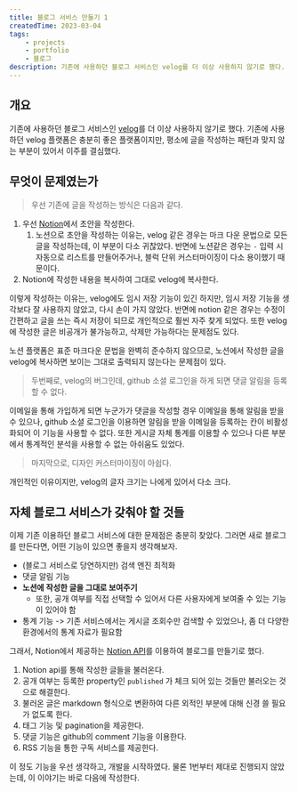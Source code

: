 ```yaml
---
title: 블로그 서비스 만들기 1
createdTime: 2023-03-04
tags:
    - projects
    - portfolio
    - 블로그
description: 기존에 사용하던 블로그 서비스인 velog를 더 이상 사용하지 않기로 했다. 기존에 사용하던 velog 플랫폼은 충분히 좋은 플랫폼이지만, 평소에 글을 작성하는 패턴과 맞지 않는 부분이 있어서 이주를 결심했다.
---
```


## 개요

기존에 사용하던 블로그 서비스인 [velog](https://velog.io)를 더 이상 사용하지 않기로 했다. 기존에 사용하던 velog 플랫폼은 충분히 좋은 플랫폼이지만, 평소에 글을 작성하는 패턴과 맞지 않는 부분이 있어서 이주를 결심했다.

## 무엇이 문제였는가

> 우선 기존에 글을 작성하는 방식은 다음과 같다.

1. 우선 [Notion](https://www.notion.so)에서 초안을 작성한다. 
    1. 노션으로 초안을 작성하는 이유는, velog 같은 경우는 마크 다운 문법으로 모든 글을 작성하는데, 이 부분이 다소 귀찮았다. 반면에 노션같은 경우는 `-` 입력 시 자동으로 리스트를 만들어주거나, 블럭 단위 커스터마이징이 다소 용이했기 때문이다.
2. Notion에 작성한 내용을 복사하여 그대로 velog에 복사한다.

이렇게 작성하는 이유는, velog에도 임시 저장 기능이 있긴 하지만, 임시 저장 기능을 생각보다 잘 사용하지 않았고, 다시 손이 가지 않았다. 반면에 notion 같은 경우는 수정이 간편하고 글을 쓰는 즉시 저장이 되므로 개인적으로 훨씬 자주 찾게 되었다.
또한 velog에 작성한 글은 비공개가 불가능하고, 삭제만 가능하다는 문제점도 있다.

노션 플랫폼은 표준 마크다운 문법을 완벽히 준수하지 않으므로, 노션에서 작성한 글을 velog에 복사하면 보이는 그대로 출력되지 않는다는 문제점이 있다.

>두번째로, velog의 버그인데, github 소셜 로그인을 하게 되면 댓글 알림을 등록할 수 없다. 

이메일을 통해 가입하게 되면 누군가가 댓글을 작성할 경우 이메일을 통해 알림을 받을 수 있으나, github 소셜 로그인을 이용하면 알림을 받을 이메일을 등록하는 칸이 비활성화되어 이 기능을 사용할 수 없다. 또한 게시글 자체 통계를 이용할 수 있으나 다른 부분에서 통계적인 분석을 사용할 수 없는 아쉬움도 있었다.

> 마지막으로, 디자인 커스터마이징이 아쉽다.

개인적인 이유이지만, velog의 글자 크기는 나에게 있어서 다소 크다.


## 자체 블로그 서비스가 갖춰야 할 것들

이제 기존 이용하던 블로그 서비스에 대한 문제점은 충분히 찾았다. 그러면 새로 블로그를 만든다면, 어떤 기능이 있으면 좋을지 생각해보자.

- (블로그 서비스로 당연하지만) 검색 엔진 최적화
- 댓글 알림 기능
- **노션에 작성한 글을 그대로 보여주기**
    - 또한, 공개 여부를 직접 선택할 수 있어서 다른 사용자에게 보여줄 수 있는 기능이 있어야 함
- 통계 기능 -> 기존 서비스에서는 게시글 조회수만 검색할 수 있었으나, 좀 더 다양한 환경에서의 통계 자료가 필요함

그래서, Notion에서 제공하는 [Notion API](https://developers.notion.com/)를 이용하여 블로그를 만들기로 했다.

1. Notion api를 통해 작성한 글들을 불러온다.
2. 공개 여부는 등록한 property인 `published` 가 체크 되어 있는 것들만 불러오는 것으로 해결한다.
3. 불러온 글은 markdown 형식으로 변환하여 다른 외적인 부분에 대해 신경 쓸 필요가 없도록 한다.
4. 태그 기능 및 pagination을 제공한다.
5. 댓글 기능은 github의 comment 기능을 이용한다.
6. RSS 기능을 통한 구독 서비스를 제공한다.

이 정도 기능을 우선 생각하고, 개발을 시작하였다. 물론 1번부터 제대로 진행되지 않았는데, 이 이야기는 바로 다음에 작성한다.


